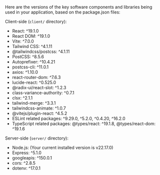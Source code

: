  Here are the versions of the key software components and libraries being used in your application,
  based on the package.json files:

  Client-side (`client/` directory):


   * React: ^19.1.0
   * React DOM: ^19.1.0
   * Vite: ^7.0.0
   * Tailwind CSS: ^4.1.11
   * @tailwindcss/postcss: ^4.1.11
   * PostCSS: ^8.5.6
   * Autoprefixer: ^10.4.21
   * postcss-cli: ^11.0.1
   * axios: ^1.10.0
   * react-router-dom: ^7.6.3
   * lucide-react: ^0.525.0
   * @radix-ui/react-slot: ^1.2.3
   * class-variance-authority: ^0.7.1
   * clsx: ^2.1.1
   * tailwind-merge: ^3.3.1
   * tailwindcss-animate: ^1.0.7
   * @vitejs/plugin-react: ^4.5.2
   * ESLint related packages: ^9.29.0, ^5.2.0, ^0.4.20, ^16.2.0
   * TypeScript related packages: @types/react: ^19.1.8, @types/react-dom: ^19.1.6

  Server-side (`server/` directory):


   * Node.js: (Your current installed version is v22.17.0)
   * Express: ^5.1.0
   * googleapis: ^150.0.1
   * cors: ^2.8.5
   * dotenv: ^17.0.1